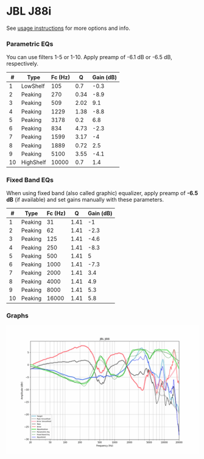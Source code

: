 # JBL J88i
See [usage instructions](https://github.com/jaakkopasanen/AutoEq#usage) for more options and info.

### Parametric EQs
You can use filters 1-5 or 1-10. Apply preamp of -6.1 dB or -6.5 dB, respectively.

|   # | Type      |   Fc (Hz) |    Q |   Gain (dB) |
|-----|-----------|-----------|------|-------------|
|   1 | LowShelf  |       105 | 0.7  |        -0.3 |
|   2 | Peaking   |       270 | 0.34 |        -8.9 |
|   3 | Peaking   |       509 | 2.02 |         9.1 |
|   4 | Peaking   |      1229 | 1.38 |        -8.8 |
|   5 | Peaking   |      3178 | 0.2  |         6.8 |
|   6 | Peaking   |       834 | 4.73 |        -2.3 |
|   7 | Peaking   |      1599 | 3.17 |        -4   |
|   8 | Peaking   |      1889 | 0.72 |         2.5 |
|   9 | Peaking   |      5100 | 3.55 |        -4.1 |
|  10 | HighShelf |     10000 | 0.7  |         1.4 |

### Fixed Band EQs
When using fixed band (also called graphic) equalizer, apply preamp of **-6.5 dB** (if available) and set gains manually with these parameters.

|   # | Type    |   Fc (Hz) |    Q |   Gain (dB) |
|-----|---------|-----------|------|-------------|
|   1 | Peaking |        31 | 1.41 |        -1   |
|   2 | Peaking |        62 | 1.41 |        -2.3 |
|   3 | Peaking |       125 | 1.41 |        -4.6 |
|   4 | Peaking |       250 | 1.41 |        -8.3 |
|   5 | Peaking |       500 | 1.41 |         5   |
|   6 | Peaking |      1000 | 1.41 |        -7.3 |
|   7 | Peaking |      2000 | 1.41 |         3.4 |
|   8 | Peaking |      4000 | 1.41 |         4.9 |
|   9 | Peaking |      8000 | 1.41 |         5.3 |
|  10 | Peaking |     16000 | 1.41 |         5.8 |

### Graphs
![](./JBL%20J88i.png)
